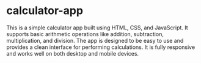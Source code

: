 # calculator-app
This is a simple calculator app built using HTML, CSS, and JavaScript. It supports basic arithmetic operations like addition, subtraction, multiplication, and division. The app is designed to be easy to use and provides a clean interface for performing calculations. It is fully responsive and works well on both desktop and mobile devices.
